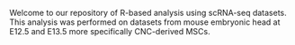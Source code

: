 Welcome to our repository of R-based analysis using scRNA-seq datasets. This analysis was performed on datasets from mouse embryonic head at E12.5 and E13.5 more specifically CNC-derived MSCs.     
